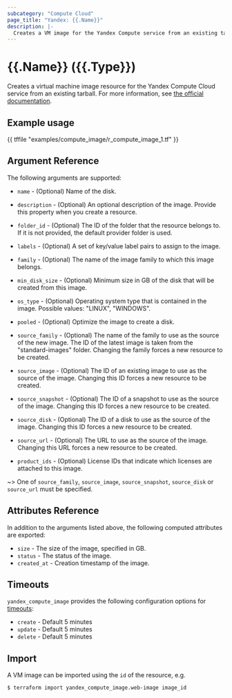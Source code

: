 ```yaml
---
subcategory: "Compute Cloud"
page_title: "Yandex: {{.Name}}"
description: |-
  Creates a VM image for the Yandex Compute service from an existing tarball.
---
```


# {{.Name}} ({{.Type}})

Creates a virtual machine image resource for the Yandex Compute Cloud service from an existing tarball. For more information, see [the official documentation](https://cloud.yandex.com/docs/compute/concepts/image).

## Example usage

{{ tffile "examples/compute_image/r_compute_image_1.tf" }}

## Argument Reference

The following arguments are supported:

* `name` - (Optional) Name of the disk.

* `description` - (Optional) An optional description of the image. Provide this property when you create a resource.

* `folder_id` - (Optional) The ID of the folder that the resource belongs to. If it is not provided, the default provider folder is used.

* `labels` - (Optional) A set of key/value label pairs to assign to the image.

* `family` - (Optional) The name of the image family to which this image belongs.

* `min_disk_size` - (Optional) Minimum size in GB of the disk that will be created from this image.

* `os_type` - (Optional) Operating system type that is contained in the image. Possible values: "LINUX", "WINDOWS".

* `pooled` - (Optional) Optimize the image to create a disk.

* `source_family` - (Optional) The name of the family to use as the source of the new image. The ID of the latest image is taken from the "standard-images" folder. Changing the family forces a new resource to be created.

* `source_image` - (Optional) The ID of an existing image to use as the source of the image. Changing this ID forces a new resource to be created.

* `source_snapshot` - (Optional) The ID of a snapshot to use as the source of the image. Changing this ID forces a new resource to be created.

* `source_disk` - (Optional) The ID of a disk to use as the source of the image. Changing this ID forces a new resource to be created.

* `source_url` - (Optional) The URL to use as the source of the image. Changing this URL forces a new resource to be created.

* `product_ids` - (Optional) License IDs that indicate which licenses are attached to this image.

~> One of `source_family`, `source_image`, `source_snapshot`, `source_disk` or `source_url` must be specified.

## Attributes Reference

In addition to the arguments listed above, the following computed attributes are exported:

* `size` - The size of the image, specified in GB.
* `status` - The status of the image.
* `created_at` - Creation timestamp of the image.

## Timeouts

`yandex_compute_image` provides the following configuration options for [timeouts](https://www.terraform.io/docs/language/resources/syntax.html#operation-timeouts):

- `create` - Default 5 minutes
- `update` - Default 5 minutes
- `delete` - Default 5 minutes

## Import

A VM image can be imported using the `id` of the resource, e.g.

```
$ terraform import yandex_compute_image.web-image image_id
```
